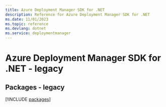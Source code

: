 ```yaml
---
title: Azure Deployment Manager SDK for .NET
description: Reference for Azure Deployment Manager SDK for .NET
ms.date: 11/01/2023
ms.topic: reference
ms.devlang: dotnet
ms.service: deploymentmanager
---
```

# Azure Deployment Manager SDK for .NET - legacy
## Packages - legacy
[!INCLUDE [packages](deployment-manager-index.md)]
